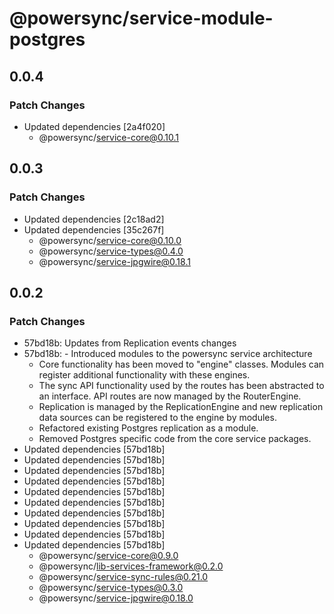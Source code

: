 # @powersync/service-module-postgres

## 0.0.4

### Patch Changes

- Updated dependencies [2a4f020]
  - @powersync/service-core@0.10.1

## 0.0.3

### Patch Changes

- Updated dependencies [2c18ad2]
- Updated dependencies [35c267f]
  - @powersync/service-core@0.10.0
  - @powersync/service-types@0.4.0
  - @powersync/service-jpgwire@0.18.1

## 0.0.2

### Patch Changes

- 57bd18b: Updates from Replication events changes
- 57bd18b: - Introduced modules to the powersync service architecture
  - Core functionality has been moved to "engine" classes. Modules can register additional functionality with these engines.
  - The sync API functionality used by the routes has been abstracted to an interface. API routes are now managed by the RouterEngine.
  - Replication is managed by the ReplicationEngine and new replication data sources can be registered to the engine by modules.
  - Refactored existing Postgres replication as a module.
  - Removed Postgres specific code from the core service packages.
- Updated dependencies [57bd18b]
- Updated dependencies [57bd18b]
- Updated dependencies [57bd18b]
- Updated dependencies [57bd18b]
- Updated dependencies [57bd18b]
- Updated dependencies [57bd18b]
- Updated dependencies [57bd18b]
- Updated dependencies [57bd18b]
- Updated dependencies [57bd18b]
- Updated dependencies [57bd18b]
  - @powersync/service-core@0.9.0
  - @powersync/lib-services-framework@0.2.0
  - @powersync/service-sync-rules@0.21.0
  - @powersync/service-types@0.3.0
  - @powersync/service-jpgwire@0.18.0
